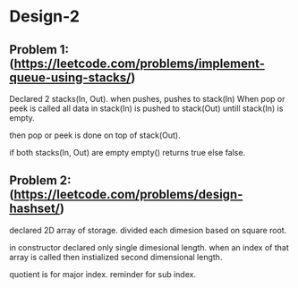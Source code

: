 # Design-2

## Problem 1: (https://leetcode.com/problems/implement-queue-using-stacks/)

Declared 2 stacks(In, Out).
when pushes, pushes to stack(In)
When pop or peek is called  all data in stack(In) is pushed to stack(Out) untill stack(In) is empty.

then pop or peek is done on top of stack(Out).

if both stacks(In, Out) are empty empty() returns true else false.



## Problem 2:(https://leetcode.com/problems/design-hashset/)

declared 2D array of storage.
divided each dimesion based on square root.

in constructor declared only single dimesional length.
when an index of that array is called then instialized second dimensional length.

quotient is for major index.
reminder for sub index.





